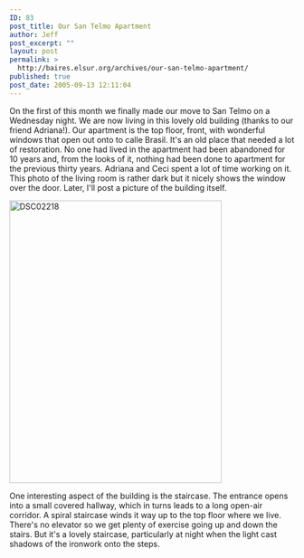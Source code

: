 ```yaml
---
ID: 83
post_title: Our San Telmo Apartment
author: Jeff
post_excerpt: ""
layout: post
permalink: >
  http://baires.elsur.org/archives/our-san-telmo-apartment/
published: true
post_date: 2005-09-13 12:11:04
---
```

On the first of this month we finally made our move to San Telmo on a Wednesday night. We are now living in this lovely old building (thanks to our friend Adriana!). Our apartment is the top floor, front, with wonderful   windows that open out onto to calle Brasil. It's an old place that needed a lot of restoration. No one had lived in the apartment had been abandoned for 10 years and, from the looks of it, nothing had been done to apartment for the previous thirty years. Adriana and Ceci spent a lot of time working on it.  This photo of the living room is rather dark but it nicely shows the window over the door. Later, I'll post a picture of the building itself.

<a data-flickr-embed="true"  href="https://www.flickr.com/photos/jeffbarry/25047157744/in/album-394555/" title="DSC02218"><img src="https://farm2.staticflickr.com/1687/25047157744_0b5a10008d.jpg" width="375" height="500" alt="DSC02218"></a> 


One interesting aspect of the building is the staircase. The entrance opens into a small covered hallway, which in turns  leads to a long open-air corridor. A spiral staircase winds it way up to the top floor where we live.  There's no elevator so we get plenty of exercise going up and down the stairs. But it's a lovely staircase, particularly at night when the light cast shadows of the ironwork onto the steps.